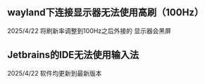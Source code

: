 
## wayland下连接显示器无法使用高刷（100Hz）
2025/4/22
将刷新率调整到100Hz之后外接的 显示器会黑屏

## Jetbrains的IDE无法使用输入法
2025/4/22
软件均更新到最新版本